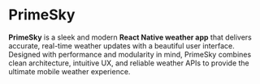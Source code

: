 # PrimeSky
**PrimeSky** is a sleek and modern **React Native weather app** that delivers accurate, real-time weather updates with a beautiful user interface. Designed with performance and modularity in mind, PrimeSky combines clean architecture, intuitive UX, and reliable weather APIs to provide the ultimate mobile weather experience.
